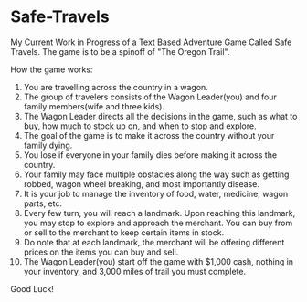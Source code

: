 # Safe-Travels
My Current Work in Progress of a Text Based Adventure Game Called Safe Travels.
The game is to be a spinoff of "The Oregon Trail".

How the game works:
  1. You are travelling across the country in a wagon.
  2. The group of travelers consists of the Wagon Leader(you) and four family members(wife and three kids).
  3. The Wagon Leader directs all the decisions in the game, such as what to buy, how much to stock up on, and when to stop and         explore.
  4. The goal of the game is to make it across the country without your family dying.
  5. You lose if everyone in your family dies before making it across the country.
  6. Your family may face multiple obstacles along the way such as getting robbed, wagon wheel breaking, and most importantly disease.
  7. It is your job to manage the inventory of food, water, medicine, wagon parts, etc.
  8. Every few turn, you will reach a landmark. Upon reaching this landmark, you may stop to explore and approach the merchant. You can buy from or sell to the merchant to keep certain items in stock.
  9. Do note that at each landmark, the merchant will be offering different prices on the items you can buy and sell.
  10. The Wagon Leader(you) start off the game with $1,000 cash, nothing in your inventory, and 3,000 miles of trail you must complete.
  
  Good Luck!
